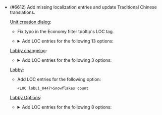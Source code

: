 - (#6612) Add missing localization entries and update Traditional Chinese translations.

  [Unit creation dialog](/lua/ui/dialogs/createunit.lua):

  - Fix typo in the Economy filter tooltip's LOC tag.

  - <details><summary>Add LOC entries for the following 13 options:</summary>

        ```
        <LOC spawn_filter_count>Count
        <LOC spawn_filter_veterancy>Veterancy
        <LOC spawn_filter_rotation>Rotation
        <LOC spawn_filter_count>Count
        <LOC spawn_filter_rotation>Rotation
        <LOC spawn_filter_scatter>Scatter
        <LOC spawn_filter_preset>Filter Preset
        <LOC spawn_filter_save>Save
        <LOC spawn_filter_save_tip>Save current filter as preset
        <LOC spawn_filter_delete>Delete
        <LOC spawn_filter_delete_tip>Delete current filter preset
        <LOC spawn_filter_clear>Clear All
        <LOC spawn_filter_clear_tip>Clear all filters
        ```

    </details>

  [Lobby changelog](/lua/ui/lobby/changelog.lua):

  - <details><summary>Add LOC entries for the following 3 options:</summary>

    ```
    <LOC uilobby_0004>Github
    <LOC uilobby_0005>Patchnotes
    <LOC uilobby_0006>Report a bug
    ```

    </details>

  [Lobby](/lua/ui/lobby/lobby.lua):

  - Add LOC entries for the following option:

    `<LOC lobui_0447>Snowflakes count`

  [Lobby Options](/lua/ui/lobby/lobbyOptions.lua):

  - <details><summary>Add LOC entries for the following 8 options:</summary>

    ```
    <LOC lobui_0808>Disconnection delay
    <LOC lobui_0809>Sets the disconnect delay when a player has trouble connecting.
    <LOC lobui_0810>Tournament
    <LOC lobui_0811>The eject delay is set to 10 seconds and after 90 seconds the player is ejected automatically.
    <LOC lobui_0812>Quick
    <LOC lobui_0813>The eject delay is set to 30 seconds and after 90 seconds the player is ejected automatically.
    <LOC lobui_0814>Regular
    <LOC lobui_0815>The eject delay is set to 90 seconds and after 180 seconds the player is ejected automatically.
    ```

    </details>
